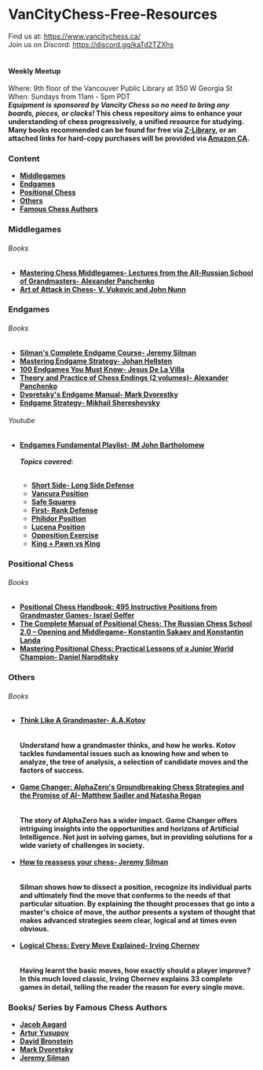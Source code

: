 # VanCityChess-Free-Resources

Find us at: https://www.vancitychess.ca/
<br>
Join us on Discord: https://discord.gg/kaTd2TZXhs
<br>
<br>
<h4> Weekly Meetup </h4>
Where: 9th floor of the Vancouver Public Library at 350 W Georgia St
<br>
When: Sundays from 11am - 5pm PDT
<br>
<b><i>Equipment is sponsored by Vancity Chess so no need to bring any boards, pieces, or clocks! </i><b>
This chess repository aims to enhance your understanding of chess progressively, a unified resource for studying.
<br>
Many books recommended can be found for free via <a href="https://z-lib.org/">Z-Library</a>, or an attached links for hard-copy purchases will be provided via <a href="https://www.amazon.ca/"> Amazon CA</a>.

<h3> Content </h3>
<ul>
 <li><a href= #Middlegames> Middlegames</a></li>
 <li><a href= #Endgames> Endgames</a></li>
 <li><a href= #PositionalChess>Positional Chess </a></li>
 <li><a href= #Others> Others</a></li>
 <li><a href= #FamousChessAuthors>Famous Chess Authors </a></li>
</ul>

<h3 id="Middlegames"> Middlegames</h3>
<h6>Books</h6>
<ul> 
  <li><a href="https://www.amazon.ca/Mastering-Chess-Middlegames-All-Russian-Grandmasters-ebook/dp/B018HQF5LM/ref=sr_1_2?crid=2F6HVQFKEGZ3J&keywords=Alexander+Panchenko&qid=1658715296&sprefix=alexander+panchenko%2Caps%2C125&sr=8-2">Mastering Chess Middlegames- Lectures from the All-Russian School of Grandmasters- Alexander Panchenko</a></li>
 <li><a href="https://www.amazon.ca/Art-Attack-Chess-V-Vukovic/dp/1857444000/ref=sr_1_2crid=2SLWQH8HNUO8&keywords=art+of+attack&qid=1658721103&sprefix=art+of+attack%2Caps%2C134&sr=8-2">Art of Attack in Chess- V. Vukovic and John Nunn</a></li>
</ul>



<h3 id="Endgames"> Endgames</h3>
<h6> Books </h6>
<ul>
<li><a href="https://www.amazon.ca/Silmans-Complete-Endgame-Couorse-Jeremy/dp/1890085103/ref=sr_1_4?crid=1X7R0WYBADEH9&keywords=jeremy+silman&qid=1658721213&sprefix=jeremy+silman%2Caps%2C120&sr=8-4">Silman's Complete Endgame Course- Jeremy Silman</a></li>
<li><a href="https://www.amazon.ca/Mastering-Endgame-Strategy-Johan-Hellsten-ebook/dp/B00FQFMS8Q/ref=sr_1_3?crid=1YTFTDEAIWAC0&keywords=johan+hellsten&qid=1658720676&sprefix=johan+hellsten%2Caps%2C111&sr=8-3">Mastering Endgame Strategy- Johan Hellsten </li>
<li><a href= "https://www.amazon.ca/100-Endgames-You-Must-Know/dp/9056916173"> 100 Endgames You Must Know- Jesus De La Villa</a></li>
 <li><a href="https://www.amazon.com/Theory-Practice-Chess-Endings-book/dp/B0035ZB5G0/ref=sr_1_1?crid=350EV7PCUVC5V&keywords=theory+and+practice+of+chess+endings&qid=1658715533&sprefix=theory+and+practice+of+chess+endings%2Caps%2C101&sr=8-1">Theory and Practice of Chess Endings (2 volumes)- Alexander Panchenko</a></li>
  <li><a href="https://www.amazon.ca/Dvoretskys-Endgame-Manual-Mark-Dvoretsky/dp/1949859185/ref=sr_1_1?crid=2PDKRHQG6GWP3&keywords=Dvoretsky%27s+Endgame+Manual&qid=1658715905&sprefix=dvoretsky%27s+endgame+manual%2Caps%2C116&sr=8-1">Dvoretsky's Endgame Manual- Mark Dvorestky</a></li>
  <li><a href="https://www.amazon.ca/Endgame-Strategy-Mikhail-Shereshevsky/dp/9493257371/ref=sr_1_2?crid=2HE6QOHZUFKKZ&keywords=Mikhail+Shereshevsky&qid=1658716002&sprefix=mikhail+shereshevsky%2Caps%2C114&sr=8-2">Endgame Strategy- Mikhail Shereshevsky </a></li>
</ul>
<h6>Youtube </h6>
<ul>
 <li><a href="https://www.youtube.com/watch?v=-xk56Rt-7Rs&list=PLl9uuRYQ-6MDzm-bs8kbyHdYEmRGUauot"> Endgames Fundamental Playlist- IM John Bartholomew </a></li>
 <br>
 <b><i>Topics covered</i></b>:
 <br>
 <br>
  <ul>
   <li><a href="https://www.youtube.com/watch?v=-xk56Rt-7Rs">Short Side- Long Side Defense </a></li>
   <li><a href="https://www.youtube.com/watch?v=H2DZH4aFklw">Vancura Position</a> </li>
   <li><a href="https://www.youtube.com/watch?v=tDGHkKkKVB8">Safe Squares</a></li>
   <li><a href="https://www.youtube.com/watch?v=fO7yuPeZvJg"> First- Rank Defense </a></li>
   <li><a href="https://www.youtube.com/watch?v=gkP44VKT9Rw"> Philidor Position</a></li>
   <li><a href="https://www.youtube.com/watch?v=mQxterlZPnE">Lucena Position</a></li>
   <li><a href="https://www.youtube.com/watch?v=Jd0meolN7wI">Opposition Exercise</a></li>
   <li><a href="https://www.youtube.com/watch?v=aLyRWZPXUzI">King + Pawn vs King</a> </li>
 </ul>
</ul>

<h3 id = "PositionalChess">Positional Chess </h3>
<h6> Books </h6>
<ul>
 <li><a href="https://www.amazon.ca/Positional-Chess-Handbook-Instructive-Grandmaster/dp/0486419495/ref=sr_1_1?crid=2Y8GZIAM46PR0&keywords=positional+chess+handbook&qid=1658715661&sprefix=positional+chess+handbook%2Caps%2C118&sr=8-1"> Positional Chess Handbook: 495 Instructive Positions from Grandmaster Games- Israel Gelfer</a></li>
 <li><a href="https://www.amazon.ca/Complete-Manual-Positional-Chess-Middlegame-ebook/dp/B01N5LUM9P/ref=sr_1_2?crid=3CPCL6AP8CL9M&keywords=Konstantin+Sakaev&qid=1658720771&sprefix=konstantin+sakaev+%2Caps%2C101&sr=8-2">The Complete Manual of Positional Chess: The Russian Chess School 2.0 – Opening and Middlegame- Konstantin Sakaev and Konstantin Landa</a></li>
 <li><a href="https://www.amazon.ca/Mastering-Positional-Chess-Practical-Champion-ebook/dp/B0131MASFU/ref=sr_1_2?crid=1V4459GWN8FRQ&keywords=mastering+positional+chess+daniel+narodistky&qid=1658720887&sprefix=mastering+positional+chess+daniel+narodistky%2Caps%2C120&sr=8-2">Mastering Positional Chess: Practical Lessons of a Junior World Champion- Daniel Naroditsky</a></li>
 </ul>

<h3 id="Others">Others </h3>
<h6> Books </h6>
<ul>
 <li><a href="https://www.amazon.ca/Think-Like-Grandmaster-Batsford-Chess-ebook/dp/B00PPH2Q8W/ref=sr_1_1?crid=UJ2YSGY6VYZP&keywords=think+like+a+grandmaster&qid=1658716223&sprefix=think+like+a+grandmaste%2Caps%2C129&sr=8-1">Think Like A Grandmaster- A.A.Kotov</a></li>
 <br>
 <br>
  Understand how a grandmaster thinks, and how he works. Kotov tackles fundamental issues such as knowing how and when to analyze, the tree of analysis, a selection of candidate moves and the factors of success.
 <br>
 <br>
 <li><a href="https://www.amazon.ca/Game-Changer-AlphaZeros-Groundbreaking-Strategies-ebook/dp/B07N6G7X5V/ref=sr_1_5?crid=X7N9THZ0ZZZB&keywords=game+changer&qid=1658716563&sprefix=game+change%2Caps%2C162&sr=8-5"> Game Changer: AlphaZero's Groundbreaking Chess Strategies and the Promise of AI- Matthew Sadler and Natasha Regan</a></li>
 <br>
 <br>
 The story of AlphaZero has a wider impact. Game Changer offers intriguing insights into the opportunities and horizons of Artificial Intelligence. Not just in solving games, but in providing solutions for a wide variety of challenges in society. 
 <br>
 <br>
 <li><a href="https://www.amazon.ca/How-Reassess-Your-Chess-4th/dp/1890085138/ref=sr_1_1?crid=I7T3UJ1GCVFG&keywords=how+to+reassess+your+chess&qid=1658721311&sprefix=how+to+reasse%2Caps%2C124&sr=8-1">How to reassess your chess- Jeremy Silman</a></li>
 <br>
 <br>
 Silman shows how to dissect a position, recognize its individual parts and ultimately find the move that conforms to the needs of that particular situation. By explaining the thought processes that go into a master's choice of move, the author presents a system of thought that makes advanced strategies seem clear, logical and at times even obvious.
 <br><br>
 <li><a href="https://www.amazon.ca/Logical-Chess-Move-Explained-Algebraic/dp/0713484640/ref=sr_1_1?crid=37GXUBHVDXKTF&keywords=LOGICAL+CHESS&qid=1658854545&sprefix=logical+chess%2Caps%2C126&sr=8-1"> Logical Chess: Every Move Explained- Irving Chernev</a></li>
 <br>
 <br>
 Having learnt the basic moves, how exactly should a player improve? In this much loved classic, Irving Chernev explains 33 complete games in detail, telling the reader the reason for every single move.

 
 </ul>
 
 <h3 id ="FamousChessAuthors"> Books/ Series by Famous Chess Authors</h3>

 <ul>
 <li><a href="https://www.thriftbooks.com/a/jacob-aagaard/416466/"> Jacob Aagard </a></li> 
 <li><a href ="https://www.thriftbooks.com/a/artur-yusupov/312066/"> Artur Yusupov </a></li> 
 <li><a href= "https://www.thriftbooks.com/a/david-bronstein/343897/"> David Bronstein </a></li> 
 <li><a href = "https://www.thriftbooks.com/a/mark-dvoretsky/312065/ "> Mark Dvoretsky </a></li> 
 <li> <a href= " https://www.thriftbooks.com/a/jeremy-silman/215284/"> Jeremy Silman </a></li>
 
 </ul>
 


